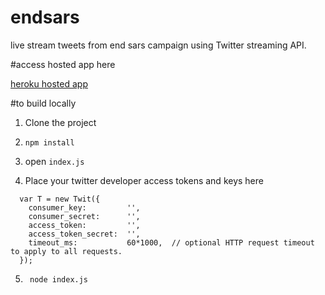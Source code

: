 # endsars
live stream tweets from end sars campaign using Twitter streaming API.

#access hosted app here

[heroku hosted app](https://vast-springs-63541.herokuapp.com/)

#to build locally 

1. Clone the project 

2. <code>npm install</code>

3. open <code>index.js</code>

4. Place your twitter developer access tokens and keys here

```
  var T = new Twit({
    consumer_key:         '',
    consumer_secret:      '',
    access_token:         '',
    access_token_secret:  '',
    timeout_ms:           60*1000,  // optional HTTP request timeout to apply to all requests.
  });
```

5. <code> node index.js </code>
